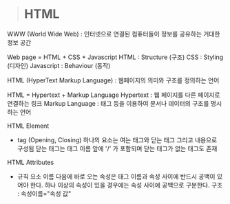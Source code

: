 ># HTML 

WWW (World Wide Web)
: 인터넷으로 연결된 컴퓨터들이 정보를 공유하는 거대한 정보 공간

Web page = HTML + CSS + Javascript
HTML    : Structure (구조)
CSS     : Styling   (디자인)
Javascript : Behaviour (동작) 

HTML (HyperText Markup Language)
: 웹페이지의 의미와 구조를 정의하는 언어

HTML = Hypertext + Markup Language
Hypertext : 웹 페이지를 다른 페이지로 연결하는 링크
Markup Language : 태그 등을 이용하여 문서나 데이터의 구조를 명시하는 언어

HTML Element
- tag (Opening, Closing)
하나의 요소는 여는 태그와 닫는 태그 그리고 내용으로 구성됨
닫는 태그는 태그 이름 앞에 '/' 가 포함되며 닫는 태그가 없는 태그도 존재

HTML Attributes
- 규칙
요소 이름 다음에 바로 오는 속성은 태그 이름과 속성 사이에 반드시 공백이 있어야 한다.
하나 이상의 속성이 있을 경우에는 속성 사이에 공백으로 구분한다.
구조 : 속성이름="속성 값"
